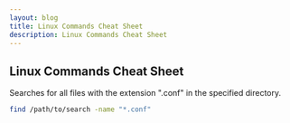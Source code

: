 ```yaml
---
layout: blog
title: Linux Commands Cheat Sheet
description: Linux Commands Cheat Sheet
---
```


## Linux Commands Cheat Sheet

Searches for all files with the extension ".conf" in the specified directory.
```bash
find /path/to/search -name "*.conf"
```

